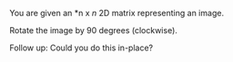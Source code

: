 You are given an *n x *n* 2D matrix representing an image.

Rotate the image by 90 degrees (clockwise).

Follow up:
Could you do this in-place?